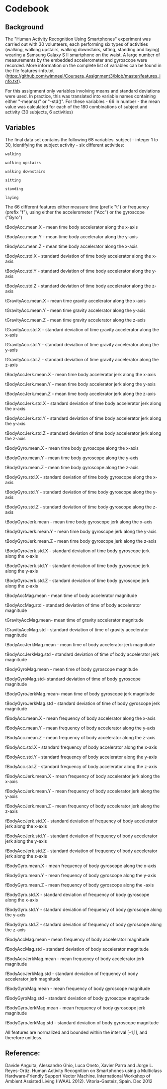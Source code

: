 # Codebook

## Background

The "Human Activity Recognition Using Smartphones" experiment was carried out with 30 volunteers, each performing six types of activities (walking, walking upstairs, walking downstairs, sitting, standing and laying) wearing a Samsung Galaxy S II smartphone on the waist. A large number of measurements by the embedded accelerometer and gyroscope were recorded. More information on the complete list of variables can be found in the file features-info.txt (https://github.com/wimneel/Coursera_Assignment3/blob/master/features_info.txt).

For this assignment only variables involving means and standard deviations were used. In practice, this was translated into variable names containing either "-means()" or "-std()". For these variables - 66 in number - the mean value was calculated for each of the 180 combinations of subject and activity (30 subjects, 6 activities)

## Variables
The final data set contains the following 68 variables.
subject - integer 1 to 30, identifying the subject
activity - six different activities:

	walking
	
	walking upstairs
	
	walking downstairs
	
	sitting
	
	standing
	
	laying
	
The 66 different features either measure time (prefix "t") or frequency (prefix "f"), using either the accelerometer ("Acc") or the gyroscope ("Gyro")

tBodyAcc.mean.X - mean time body accelerator along the x-axis

tBodyAcc.mean.Y - mean time body accelerator along the y-axis

tBodyAcc.mean.Z - mean time body accelerator along the x-axis

tBodyAcc.std.X - standard deviation of time body accelerator along the x-axis

tBodyAcc.std.Y - standard deviation of time body accelerator along the y-axis

tBodyAcc.std.Z - standard deviation of time body accelerator along the z-axis

tGravityAcc.mean.X - mean time gravity accelerator along the x-axis

tGravityAcc.mean.Y - mean time gravity accelerator along the y-axis

tGravityAcc.mean.Z - mean time gravity accelerator along the z-axis

tGravityAcc.std.X - standard deviation of time gravity accelerator along the x-axis

tGravityAcc.std.Y - standard deviation of time gravity accelerator along the y-axis

tGravityAcc.std.Z - standard deviation of time gravity accelerator along the z-axis

tBodyAccJerk.mean.X - mean time body accelerator jerk along the x-axis

tBodyAccJerk.mean.Y - mean time body accelerator jerk along the y-axis

tBodyAccJerk.mean.Z - mean time body accelerator jerk along the z-axis

tBodyAccJerk.std.X - standard deviation of time body accelerator jerk along the x-axis

tBodyAccJerk.std.Y - standard deviation of time body accelerator jerk along the y-axis

tBodyAccJerk.std.Z - standard deviation of time body accelerator jerk along the z-axis

tBodyGyro.mean.X - mean time body gyroscope along the x-axis

tBodyGyro.mean.Y - mean time body gyroscope along the y-axis

tBodyGyro.mean.Z - mean time body gyroscope along the z-axis

tBodyGyro.std.X - standard deviation of time body gyroscope along the x-axis

tBodyGyro.std.Y - standard deviation of time body gyroscope along the y-axis

tBodyGyro.std.Z - standard deviation of time body gyroscope along the z-axis

tBodyGyroJerk.mean - mean time body gyroscope jerk along the x-axis

tBodyGyroJerk.mean.Y - mean time body gyroscope jerk along the y-axis

tBodyGyroJerk.mean.Z - mean time body gyroscope jerk along the z-axis

tBodyGyroJerk.std.X - standard deviation of time body gyroscope jerk along the x-axis

tBodyGyroJerk.std.Y - standard deviation of time body gyroscope jerk along the y-axis

tBodyGyroJerk.std.Z - standard deviation of time body gyroscope jerk along the z-axis

tBodyAccMag.mean - mean time of body accelerator magnitude 

tBodyAccMag.std - standard deviation of time of body accelerator magnitude 

tGravityAccMag.mean- mean time of gravity accelerator magnitude 

tGravityAccMag.std - standard deviation of time of gravity accelerator magnitude 

tBodyAccJerkMag.mean - mean time of body accelerator jerk magnitude 

tBodyAccJerkMag.std - standard deviation of time of body accelerator jerk magnitude

tBodyGyroMag.mean - mean time of body gyroscope magnitude

tBodyGyroMag.std- standard deviation of time of body gyroscope magnitude

tBodyGyroJerkMag.mean- mean time of body gyroscope jerk magnitude

tBodyGyroJerkMag.std - standard deviation of time of body gyroscope jerk magnitude

fBodyAcc.mean.X - mean frequency of body accelerator along the x-axis

fBodyAcc.mean.Y - mean frequency of body accelerator along the y-axis

fBodyAcc.mean.Z - mean frequency of body accelerator along the z-axis

fBodyAcc.std.X - standard frequency of body accelerator along the x-axis

fBodyAcc.std.Y - standard frequency of body accelerator along the y-axis

fBodyAcc.std.Z - standard frequency of body accelerator along the z-axis

fBodyAccJerk.mean.X - mean frequency of body accelerator jerk along the x-axis

fBodyAccJerk.mean.Y - mean frequency of body accelerator jerk along the y-axis

fBodyAccJerk.mean.Z - mean frequency of body accelerator jerk along the z-axis

fBodyAccJerk.std.X - standard deviation of frequency of body accelerator jerk along the x-axis

fBodyAccJerk.std.Y - standard deviation of frequency of body accelerator jerk along the y-axis

fBodyAccJerk.std.Z - standard deviation of frequency of body accelerator jerk along the z-axis

fBodyGyro.mean.X - mean frequency of body gyroscope along the x-axis

fBodyGyro.mean.Y - mean frequency of body gyroscope along the y-axis

fBodyGyro.mean.Z - mean frequency of body gyroscope along the -axis

fBodyGyro.std.X - standard deviation of frequency of body gyroscope along the x-axis

fBodyGyro.std.Y - standard deviation of frequency of body gyroscope along the y-axis

fBodyGyro.std.Z - standard deviation of frequency of body gyroscope along the z-axis

fBodyAccMag.mean - mean frequency of body accelerator magnitude

fBodyAccMag.std - standard deviation of body accelerator magnitude

fBodyAccJerkMag.mean - mean frequency of body accelerator jerk magnitude

fBodyAccJerkMag.std - standard deviation of frequency of body accelerator jerk magnitude

fBodyGyroMag.mean - mean frequency of body gyroscope magnitude

fBodyGyroMag.std - standard deviation of body gyroscope magnitude

fBodyGyroJerkMag.mean - mean frequency of body gyroscope jerk magnitude

fBodyGyroJerkMag.std - standard deviation of body gyroscope magnitude


All features are normalized and bounded within the interval [-1,1], and therefore unitless.


## Reference:

Davide Anguita, Alessandro Ghio, Luca Oneto, Xavier Parra and Jorge L. Reyes-Ortiz. Human Activity Recognition on Smartphones using a Multiclass Hardware-Friendly Support Vector Machine. International Workshop of Ambient Assisted Living (IWAAL 2012). Vitoria-Gasteiz, Spain. Dec 2012